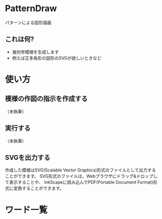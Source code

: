 # PatternDraw
パターンによる図形描画

## これは何?
- 幾何学模様を生成します
- 例えば正多角形の図形のSVGが欲しいときなど

# 使い方

## 模様の作図の指示を作成する
（未執筆）

## 実行する
（未執筆）

## SVGを出力する
作成した模様はSVG(Scalable Vector Graphics)形式のファイルとして出力することができます。
SVG形式のファイルは、Webブラウザにドラッグ&ドロップして表示することや、
InkScapeに読み込んでPDF(Portable Document Format)形式に変換することができます。

# ワード一覧
##


